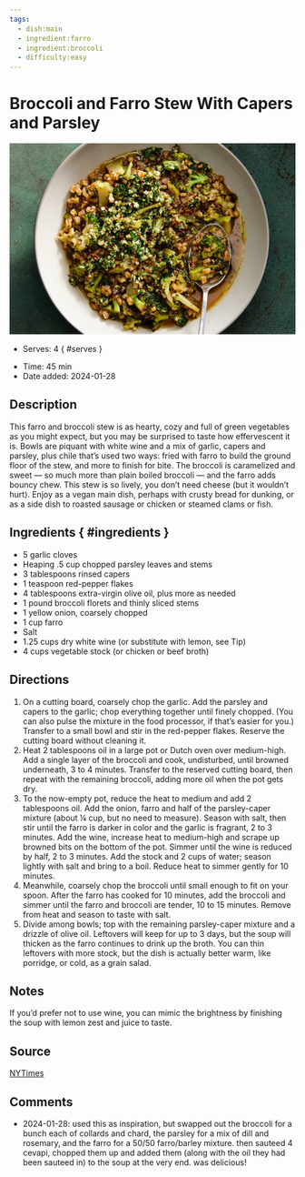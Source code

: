 ```yaml
---
tags:
  - dish:main
  - ingredient:farro
  - ingredient:broccoli
  - difficulty:easy
---
```

<!-- Tags can have colon, but no space around it -->

# Broccoli and Farro Stew With Capers and Parsley

![Recipe picture](../images/broccoli_farro_stew.jpg)

<!-- Serves has to be a single number, no dashes, but text is allowed after the
number (e.g., 24 cookies) -->
- Serves: 4
{ #serves }
<!-- Time is not parsed, so anything can be input here, and additional
values can be added (e.g., "active time", "cooking time", etc) -->
- Time: 45 min
- Date added: 2024-01-28

## Description

This farro and broccoli stew is as hearty, cozy and full of green vegetables as you might expect, but you may be surprised to taste how effervescent it is. Bowls are piquant with white wine and a mix of garlic, capers and parsley, plus chile that’s used two ways: fried with farro to build the ground floor of the stew, and more to finish for bite. The broccoli is caramelized and sweet — so much more than plain boiled broccoli — and the farro adds bouncy chew. This stew is so lively, you don’t need cheese (but it wouldn’t hurt). Enjoy as a vegan main dish, perhaps with crusty bread for dunking, or as a side dish to roasted sausage or chicken or steamed clams or fish.

## Ingredients { #ingredients }

<!-- Decimals are allowed, fractions are not. For ranges, use only a single dash
and no spaces between the numbers. -->

- 5 garlic cloves
- Heaping .5 cup chopped parsley leaves and stems
- 3 tablespoons rinsed capers
- 1 teaspoon red-pepper flakes
- 4 tablespoons extra-virgin olive oil, plus more as needed
- 1 pound broccoli florets and thinly sliced stems
- 1 yellow onion, coarsely chopped
- 1 cup farro
- Salt
- 1.25 cups dry white wine (or substitute with lemon, see Tip)
- 4 cups vegetable stock (or chicken or beef broth)

## Directions

<!-- If you have a direction that refers to a number of some ingredient, wrap
the number in asterisks and add `{.ingredient-num}` afterwards. For example,
write `Add 2 Tbsp oil to pan` as `Add *2*{.ingredient-num} to pan`. This allows
us to properly change the number when changing the serves value. -->

1. On a cutting board, coarsely chop the garlic. Add the parsley and capers to the garlic; chop everything together until finely chopped. (You can also pulse the mixture in the food processor, if that’s easier for you.) Transfer to a small bowl and stir in the red-pepper flakes. Reserve the cutting board without cleaning it.
2. Heat 2 tablespoons oil in a large pot or Dutch oven over medium-high. Add a single layer of the broccoli and cook, undisturbed, until browned underneath, 3 to 4 minutes. Transfer to the reserved cutting board, then repeat with the remaining broccoli, adding more oil when the pot gets dry.
3. To the now-empty pot, reduce the heat to medium and add 2 tablespoons oil. Add the onion, farro and half of the parsley-caper mixture (about ¼ cup, but no need to measure). Season with salt, then stir until the farro is darker in color and the garlic is fragrant, 2 to 3 minutes. Add the wine, increase heat to medium-high and scrape up browned bits on the bottom of the pot. Simmer until the wine is reduced by half, 2 to 3 minutes. Add the stock and 2 cups of water; season lightly with salt and bring to a boil. Reduce heat to simmer gently for 10 minutes.
4. Meanwhile, coarsely chop the broccoli until small enough to fit on your spoon. After the farro has cooked for 10 minutes, add the broccoli and simmer until the farro and broccoli are tender, 10 to 15 minutes. Remove from heat and season to taste with salt.
5. Divide among bowls; top with the remaining parsley-caper mixture and a drizzle of olive oil. Leftovers will keep for up to 3 days, but the soup will thicken as the farro continues to drink up the broth. You can thin leftovers with more stock, but the dish is actually better warm, like porridge, or cold, as a grain salad.

## Notes

<!-- Delete section if no additional notes -->

If you’d prefer not to use wine, you can mimic the brightness by finishing the soup with lemon zest and juice to taste.

## Source

[NYTimes](https://cooking.nytimes.com/recipes/1023896-broccoli-and-farro-stew-with-capers-and-parsley)

## Comments

- 2024-01-28: used this as inspiration, but swapped out the broccoli for a bunch each of collards and chard, the parsley for a mix of dill and rosemary, and the farro for a 50/50 farro/barley mixture. then sauteed 4 cevapi, chopped them up and added them (along with the oil they had been sauteed in) to the soup at the very end. was delicious!
